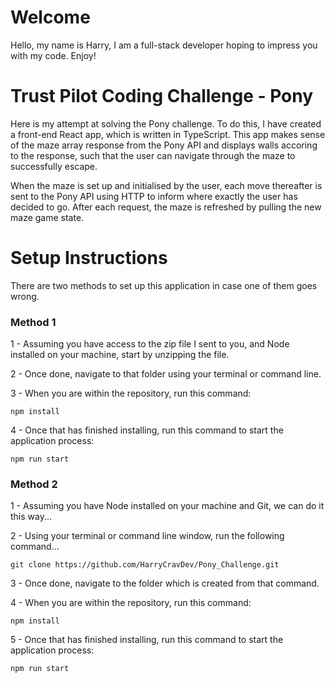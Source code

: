 # Welcome

Hello, my name is Harry, I am a full-stack developer hoping to impress you with my code. Enjoy!

# Trust Pilot Coding Challenge - Pony

Here is my attempt at solving the Pony challenge. To do this, I have created a front-end React app, which is written in TypeScript. This app makes sense of the maze array response from the Pony API and displays walls accoring to the response, such that the user can navigate through the maze to successfully escape.

When the maze is set up and initialised by the user, each move thereafter is sent to the Pony API using HTTP to inform where exactly the user has decided to go. After each request, the maze is refreshed by pulling the new maze game state.

# Setup Instructions

There are two methods to set up this application in case one of them goes wrong.

### Method 1

1 - Assuming you have access to the zip file I sent to you, and Node installed on your machine, start by unzipping the file.

2 - Once done, navigate to that folder using your terminal or command line.

3 - When you are within the repository, run this command:

```node
npm install
```

4 - Once that has finished installing, run this command to start the application process:

```node
npm run start
```

### Method 2

1 - Assuming you have Node installed on your machine and Git, we can do it this way...

2 - Using your terminal or command line window, run the following command...

```node
git clone https://github.com/HarryCravDev/Pony_Challenge.git
```

3 - Once done, navigate to the folder which is created from that command.

4 - When you are within the repository, run this command:

```node
npm install
```

5 - Once that has finished installing, run this command to start the application process:

```node
npm run start


```
